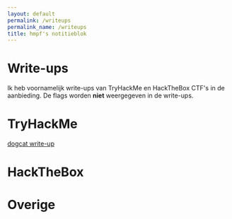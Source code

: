 ```yaml
---
layout: default
permalink: /writeups
permalink_name: /writeups
title: hmpf's notitieblok
---
```


# **Write-ups**
Ik heb voornamelijk write-ups van TryHackMe en HackTheBox CTF's in de aanbieding. De flags worden **niet** weergegeven in de write-ups. 

# **TryHackMe**
[dogcat write-up](https://fpmh.github.io/writeups/tryhackme/dogcat.md)


# **HackTheBox**


# **Overige**

